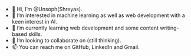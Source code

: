 - 👋 Hi, I’m @Unsoph(Shreyas).
- 👀 I’m interested in machine learning as well as web development with a keen interest in AI.
- 🌱 I’m currently learning web development and some content writing-based skills.
- 💞️ I’m looking to collaborate on (still thinking).
- 📫 You can reach me on GitHub, LinkedIn and Gmail.

<!---
Unsoph/Unsoph is a ✨ special ✨ repository because its `README.md` (this file) appears on your GitHub profile.
You can click the Preview link to take a look at your changes.
--->
